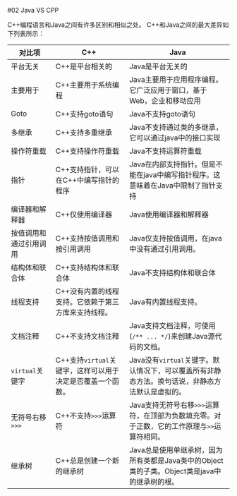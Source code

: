 #02 Java VS CPP

C++编程语言和Java之间有许多区别和相似之处。 C++和Java之间的最大差异如下列表所示：

| 对比项                 | C++                                                        | Java                                                         |
| ---------------------- | ---------------------------------------------------------- | ------------------------------------------------------------ |
| 平台无关               | C++是平台相关的                                            | Java是平台无关的                                             |
| 主要用于               | C++主要用于系统编程                                        | Java主要用于应用程序编程。它广泛应用于窗口，基于Web，企业和移动应用 |
| Goto                   | C++支持goto语句                                            | Java不支持goto语句                                           |
| 多继承                 | C++支持多重继承                                            | Java不支持通过类的多继承，它可以通过java中的接口实现         |
| 操作符重载             | C++支持操作符重载                                          | Java不支持运算符重载                                         |
| 指针                   | C++支持指针，可以在C++中编写指针的程序                     | Java在内部支持指针。但是不能在java中编写指针程序。这意味着在Java中限制了指针支持 |
| 编译器和解释器         | C++仅使用编译器                                            | Java使用编译器和解释器                                       |
| 按值调用和通过引用调用 | C++支持按值调用和按引用调用                                | Java仅支持按值调用，在java中没有通过引用调用。               |
| 结构体和联合体         | C++支持结构体和联合体                                      | Java不支持结构体和联合体                                     |
| 线程支持               | C++没有内置的线程支持。它依赖于第三方库来支持线程。        | Java有内置线程支持。                                         |
| 文档注释               | C++不支持文档注释                                          | Java支持文档注释，可使用(`/** ... */`)来创建Java源代码的文档。 |
| `virtual`关键字        | C++支持`virtual`关键字，这样可以用于决定是否覆盖一个函数。 | Java没有`virtual`关键字。默认情况下，可以覆盖所有非静态方法。换句话说，非静态方法默认是虚拟的。 |
| 无符号右移`>>>`        | C++不支持`>>>`运算符                                       | Java支持无符号右移`>>>`运算符，在顶部为负数填充零。对于正数，它的工作原理与`>>`运算符相同。 |
| 继承树                 | C++总是创建一个新的继承树                                  | Java总是使用单继承树，因为所有类都是Java类中的Object类的子类。Object类是java中的继承树的根。 |

